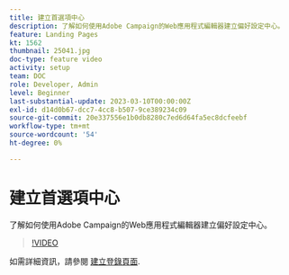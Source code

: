 ```yaml
---
title: 建立首選項中心
description: 了解如何使用Adobe Campaign的Web應用程式編輯器建立偏好設定中心。
feature: Landing Pages
kt: 1562
thumbnail: 25041.jpg
doc-type: feature video
activity: setup
team: DOC
role: Developer, Admin
level: Beginner
last-substantial-update: 2023-03-10T00:00:00Z
exl-id: d14d0b67-dcc7-4cc8-b507-9ce389234c09
source-git-commit: 20e337556e1b0db8280c7ed6d64fa5ec8dcfeebf
workflow-type: tm+mt
source-wordcount: '54'
ht-degree: 0%

---
```


# 建立首選項中心

了解如何使用Adobe Campaign的Web應用程式編輯器建立偏好設定中心。

>[!VIDEO](https://video.tv.adobe.com/v/25041?quality=12)

如需詳細資訊，請參閱 [建立登錄頁面](https://experienceleague.adobe.com/docs/campaign-classic/using/designing-content/editing-html-content/creating-a-landing-page.html).
